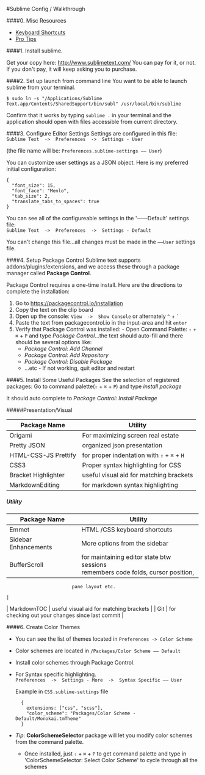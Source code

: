 #Sublime Config / Walkthrough

####0. Misc Resources
 - [Keyboard Shortcuts](./keyboard-shortcuts.md)
 - [Pro Tips](./protips.md)

####1. Install sublime.

  Get your copy here: http://www.sublimetext.com/
  You can pay for it, or not. If you don't pay, it will keep asking you to purchase.

####2. Set up launch from command line
  You want to be able to launch sublime from your terminal.

  ```
  $ sudo ln -s "/Applications/Sublime Text.app/Contents/SharedSupport/bin/subl" /usr/local/bin/sublime
  ```

  Confirm that it works by typing `sublime .` in your terminal and the application should open with files accessible from current directory.

####3. Configure Editor Settings
  Settings are configured in this file:  
  `Sublime Text  ->  Preferences  ->  Settings - User`
  
  (the file name will be: `Preferences.sublime-settings –– User`)
  
  You can customize user settings as a JSON object. Here is my preferred initial configuration:
  ```
  {
    "font_size": 15,
    "font_face": "Menlo",
    "tab_size": 2,
    "translate_tabs_to_spaces": true
  }

  ```

  You can see all of the configureable settings in the '——Default' settings file:  
  `Sublime Text  ->  Preferences  ->  Settings - Default`

  You can't change this file...all changes must be made in the `——User` settings file. 

####4. Setup Package Control
  Sublime text supports addons/plugins/extensions, and we access these through a package manager called **Package Control**.

  Package Control requires a one-time install. Here are the directions to complete the installation:

  1. Go to https://packagecontrol.io/installation
  2. Copy the text on the clip board
  3. Open up the console: `View  ->  Show Console` or alternately `^` + `` ` ``
  4. Paste the text from packagecontrol.io in the input-area and hit `enter`
  5. Verify that Package Control was installed:
    - Open Command Palette:  `⇧` + `⌘` + `P` and type *Package Control*...the text should auto-fill and there should be several options like:
      - *Package Control: Add Channel*
      - *Package Control: Add Repository*
      - *Package Control: Disable Package*
      - ...etc
    - If not working, quit editor and restart

####5. Install Some Useful Packages
  See the selection of registered packages: Go to command palette(`⇧` + `⌘` + `P`) and type *install package*

  It should auto complete to *Package Control: Install Package*
  
#####Presentation/Visual

|  Package Name           |     Utility                                 |
|-------------------------|  -----------------------                    |
|  Origami                |  For maximizing screen real estate          |
|  Pretty JSON            | organized json presentation                  |
|  HTML-CSS-JS Prettify   | for proper indentation with `⇧` + `⌘` + `H` | 
|   CSS3                  | Proper syntax highlighting for CSS          |
|   Bracket Highlighter   | useful visual aid for matching brackets     |
|   MarkdownEditing       | for markdown syntax highlighting            |


 
##### Utility
|  Package Name           |     Utility                                    |
|-------------------------|  --------------------------------------------   |
|  Emmet                  | HTML /CSS keyboard shortcuts                    |
|  Sidebar Enhancements   | More options from the sidebar                   | 
|   BufferScroll          | for maintaining editor state btw sessions <br/>                            remembers code folds, cursor position, </br>
                            pane layout etc.                                
                                                                            |
|   MarkdownTOC           | useful visual aid for matching brackets         |
|  Git                    | for checking out your changes since last commit |

####6. Create Color Themes
  - You can see the list of themes located in  `Preferences -> Color Scheme`
    
  - Color schemes are located in `/Packages/Color Scheme –– Default`  
  
  - Install color schemes through Package Control.
  
  - For Syntax specific highlighting.  
    `Preferences  ->  Settings - More  ->  Syntax Specific –– User`
      
    Example in `CSS.sublime-settings` file
    ```
      {
        extensions: ["css", "scss"],
        "color_scheme": "Packages/Color Scheme - Default/Monokai.tmTheme"
      }
    ```

  - *Tip*: **ColorSchemeSelector** package will let you modify color schemes from the command palette.
    - Once installed, just `⇧` + `⌘` + `P` to get command palette and type in 'ColorSchemeSelector: Select Color Scheme' to cycle through all the schemes
  

